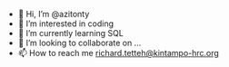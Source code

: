 - 👋 Hi, I’m @azitonty
- 👀 I’m interested in coding
- 🌱 I’m currently learning SQL
- 💞️ I’m looking to collaborate on ...
- 📫 How to reach me richard.tetteh@kintampo-hrc.org

<!---
azitonty/azitonty is a ✨ special ✨ repository because its `README.md` (this file) appears on your GitHub profile.
You can click the Preview link to take a look at your changes.
--->
